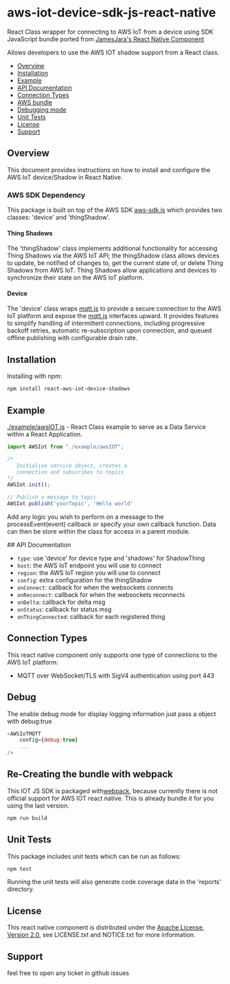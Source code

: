 # aws-iot-device-sdk-js-react-native

React Class wrapper for connecting to AWS IoT from a device using SDK JavaScript bundle ported from [JamesJara's React Native Component](https://www.npmjs.com/package/react-native-aws-iot-device-shadows)

Allows developers to use the AWS IOT shadow support from a React class.

- [Overview](#overview)
- [Installation](#install)
- [Example](#example)
- [API Documentation](#api)
- [Connection Types](#connections)
- [AWS bundle](#bundle)
- [Debugging mode](#debug)
- [Unit Tests](#unittests)
- [License](#license)
- [Support](#support)

<a name="overview"></a>

## Overview

This document provides instructions on how to install and configure the AWS
IoT device/Shadow in React Native.

### AWS SDK Dependency

This package is built on top of the AWS SDK [aws-sdk.js](https://github.com/aws/aws-iot-device-sdk-js) which provides two classes: 'device'
and 'thingShadow'.

#### Thing Shadows

The 'thingShadow' class implements additional functionality for accessing Thing Shadows via the AWS IoT
API; the thingShadow class allows devices to update, be notified of changes to,
get the current state of, or delete Thing Shadows from AWS IoT. Thing
Shadows allow applications and devices to synchronize their state on the AWS IoT platform.

#### Device

The 'device' class wraps [mqtt.js](https://github.com/mqttjs/MQTT.js/blob/master/README.md) to provide a
secure connection to the AWS IoT platform and expose the [mqtt.js](https://github.com/mqttjs/MQTT.js/blob/master/README.md) interfaces upward. It provides features to simplify handling of intermittent connections, including progressive backoff retries, automatic re-subscription upon connection, and queued offline publishing with configurable drain rate.

<a name="install"></a>

## Installation

Installing with npm:

```sh
npm install react-aws-iot-device-shadows
```

## Example

[./example/awsIOT.js](./example/awsIOT.js) - React Class example to serve as a Data Service within a React Application.

```js
import AWSIot from "./example/awsIOT";

/* 
   Initialise service object, creates a
   connection and subscribes to topics 
*/
AWSIot.init();

// Publish a message to topic
AWSIot.publish('yourTopic', 'Hello world'
```

Add any logic you wish to perform on a message to the processEvent(event) callback or specify your own callback function. Data can then be store within the class for access in a parent module.

<a name="api"></a>
## API Documentation

- `type`: use 'device' for device type and 'shadows' for ShadowThing
- `host`: the AWS IoT endpoint you will use to connect
- `region`: the AWS IoT region you will use to connect
- `config`: extra configuration for the thingShadow
- `onConnect`: callback for when the websockets connects
- `onReconnect`: callback for when the websockets reconnects
- `onDelta`: callback for delta msg
- `onStatus`: callback for status msg
- `onThingConnected`: callback for each registered thing

<a name="connections"></a>

## Connection Types

This react native component only supports one type of connections to the AWS IoT platform:

- MQTT over WebSocket/TLS with SigV4 authentication using port 443

<a name="debug"></a>

## Debug

The enable debug mode for display logging information just pass a object with debug:true

```js
<AWSIoTMQTT
    config={debug:true}
    ...
/>
```

<a name="bundle"></a>

## Re-Creating the bundle with webpack

This IOT JS SDK is packaged with[webpack](https://webpack.js.org/), because currently there is not official support for AWS IOT react native. This is already bundle it for you using the last version.

```sh
npm run build
```

<a name="unittests"></a>

## Unit Tests

This package includes unit tests which can be run as follows:

```sh
npm test
```

Running the unit tests will also generate code coverage data in the 'reports'
directory.

<a name="license"></a>

## License

This react native component is distributed under the [Apache License, Version 2.0](http://www.apache.org/licenses/LICENSE-2.0), see LICENSE.txt and NOTICE.txt for more information.

<a name="suport"></a>

## Support

feel free to open any ticket in github issues
